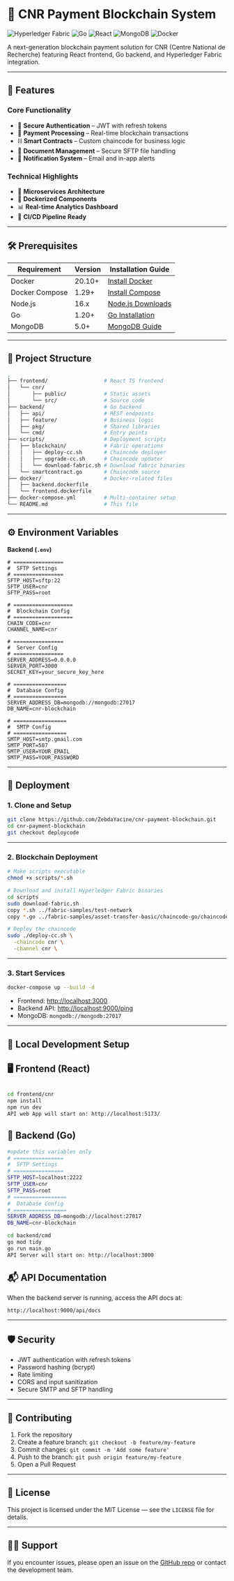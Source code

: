 
# 🔗 CNR Payment Blockchain System

![Hyperledger Fabric](https://img.shields.io/badge/Hyperledger-Fabric-2F3134?logo=hyperledger)
![Go](https://img.shields.io/badge/Backend-Go-00ADD8?logo=go)
![React](https://img.shields.io/badge/Frontend-React-61DAFB?logo=react)
![MongoDB](https://img.shields.io/badge/Database-MongoDB-47A248?logo=mongodb)
![Docker](https://img.shields.io/badge/Container-Docker-2496ED?logo=docker)

A next-generation blockchain payment solution for CNR (Centre National de Recherche) featuring React frontend, Go backend, and Hyperledger Fabric integration.

---

## 🚀 Features

### Core Functionality
- 🔐 **Secure Authentication** – JWT with refresh tokens
- 💸 **Payment Processing** – Real-time blockchain transactions
- ⛓ **Smart Contracts** – Custom chaincode for business logic
- 📁 **Document Management** – Secure SFTP file handling
- 🔔 **Notification System** – Email and in-app alerts

### Technical Highlights
- 🧩 **Microservices Architecture**
- 🚢 **Dockerized Components**
- 📊 **Real-time Analytics Dashboard**
- 🔄 **CI/CD Pipeline Ready**

---

## 🛠 Prerequisites

| Requirement       | Version      | Installation Guide                                                 |
|------------------|---------------|--------------------------------------------------------------------|
| Docker           | 20.10+        | [Install Docker](https://docs.docker.com/get-docker/)              |
| Docker Compose   | 1.29+         | [Install Compose](https://docs.docker.com/compose/install/)        |
| Node.js          | 16.x          | [Node.js Downloads](https://nodejs.org/en/download/)               |
| Go               | 1.20+         | [Go Installation](https://golang.org/doc/install)                  |
| MongoDB          | 5.0+          | [MongoDB Guide](https://www.mongodb.com/docs/manual/installation/) |

---

## 📂 Project Structure

```bash
.
├── frontend/                  # React TS frontend
│   └── cnr/
│       ├── public/            # Static assets
│       └── src/               # Source code
├── backend/                   # Go backend
│   ├── api/                   # REST endpoints
│   ├── feature/               # Business logic
│   ├── pkg/                   # Shared libraries
│   └── cmd/                   # Entry points
├── scripts/                   # Deployment scripts
│   ├── blockchain/            # Fabric operations
│   │   ├── deploy-cc.sh       # Chaincode deployer
│   │   ├── upgrade-cc.sh      # Chaincode updater
│   │   └── download-fabric.sh # Download fabric binaries
│   └── smartcontract.go       # Chaincode source
├── docker/                    # Docker-related files
│   ├── backend.dockerfile
│   └── frontend.dockerfile
├── docker-compose.yml         # Multi-container setup
└── README.md                  # This file
```

---

## ⚙️ Environment Variables

**Backend (`.env`)**

```env
# ================
#  SFTP Settings
# ================
SFTP_HOST=sftp:22
SFTP_USER=cnr
SFTP_PASS=root

# ===================
#  Blockchain Config
# ===================
CHAIN_CODE=cnr
CHANNEL_NAME=cnr

# ================
#  Server Config
# ================
SERVER_ADDRESS=0.0.0.0
SERVER_PORT=3000
SECRET_KEY=your_secure_key_here

# =================
#  Database Config
# =================
SERVER_ADDRESS_DB=mongodb://mongodb:27017
DB_NAME=cnr-blockchain

# =================
#  SMTP Config
# =================
SMTP_HOST=smtp.gmail.com
SMTP_PORT=587
SMTP_USER=YOUR_EMAIL
SMTP_PASS=YOUR_PASSWORD
```

---

## 🚀 Deployment

### 1. Clone and Setup

```bash
git clone https://github.com/ZebdaYacine/cnr-payment-blockchain.git
cd cnr-payment-blockchain
git checkout deploycode
```

---

### 2. Blockchain Deployment

```bash
# Make scripts executable
chmod +x scripts/*.sh

# Download and install Hyperledger Fabric binaries
cd scripts
sudo download-fabric.sh
copy *.sh ../fabric-samples/test-network
copy *.go ../fabric-samples/asset-transfer-basic/chaincode-go/chaincode

# Deploy the chaincode
sudo ./deploy-cc.sh \
  -chaincode cnr \
  -channel cnr \
```

---

### 3. Start Services

```bash
docker-compose up --build -d
```

- Frontend: [http://localhost:3000](http://localhost:3000)  
- Backend API: [http://localhost:9000/ping](http://localhost:9000/ping)  
- MongoDB: `mongodb://mongodb:27017`

---

## 🧪 Local Development Setup

## 🖥 Frontend (React)

```bash

cd frontend/cnr
npm install
npm run dev
API web App will start on: http://localhost:5173/

```

## 🧠 Backend (Go)

```bash
#update this variables only
# ================
#  SFTP Settings
# ================
SFTP_HOST=localhost:2222
SFTP_USER=cnr
SFTP_PASS=root
# =================
#  Database Config
# =================
SERVER_ADDRESS_DB=mongodb://localhost:27017
DB_NAME=cnr-blockchain

cd backend/cmd
go mod tidy
go run main.go
API Server will start on: http://localhost:3000

```


## 📬 API Documentation

When the backend server is running, access the API docs at:

```
http://localhost:9000/api/docs
```

---

## 🛡 Security

- JWT authentication with refresh tokens
- Password hashing (bcrypt)
- Rate limiting
- CORS and input sanitization
- Secure SMTP and SFTP handling

---

## 🤝 Contributing

1. Fork the repository  
2. Create a feature branch: `git checkout -b feature/my-feature`  
3. Commit changes: `git commit -m 'Add some feature'`  
4. Push to the branch: `git push origin feature/my-feature`  
5. Open a Pull Request  

---

## 📄 License

This project is licensed under the MIT License — see the `LICENSE` file for details.

---

## 🙋‍♂️ Support

If you encounter issues, please open an issue on the [GitHub repo](https://github.com/ZebdaYacine/cnr-payment-blockchain) or contact the development team.

